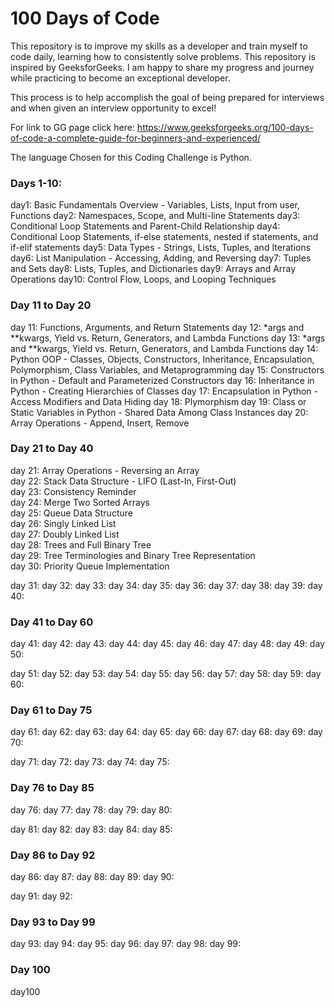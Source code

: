 # 100 Days of Code
This repository is to improve my skills as a developer and train myself to code daily, learning how to consistently solve problems. This repository is inspired by GeeksforGeeks. I am happy to share my progress and journey while practicing to become an exceptional developer. 

This process is to help accomplish the goal of being prepared for interviews and when given an interview opportunity to excel!

For link to GG page click here: https://www.geeksforgeeks.org/100-days-of-code-a-complete-guide-for-beginners-and-experienced/

The language Chosen for this Coding Challenge is Python.

### Days 1-10:
day1: Basic Fundamentals Overview - Variables, Lists, Input from user, Functions
day2: Namespaces, Scope, and Multi-line Statements
day3: Conditional Loop Statements and Parent-Child Relationship
day4: Conditional Loop Statements,  if-else statements, nested if statements, and if-elif statements
day5: Data Types - Strings, Lists, Tuples, and Iterations
day6: List Manipulation - Accessing, Adding, and Reversing
day7: Tuples and Sets
day8: Lists, Tuples, and Dictionaries
day9: Arrays and Array Operations
day10: Control Flow, Loops, and Looping Techniques

### Day 11 to Day 20
day 11: Functions, Arguments, and Return Statements
day 12: *args and **kwargs, Yield vs. Return, Generators, and Lambda Functions
day 13: *args and **kwargs, Yield vs. Return, Generators, and Lambda Functions
day 14: Python OOP - Classes, Objects, Constructors, Inheritance, Encapsulation, Polymorphism, Class Variables, and Metaprogramming
day 15: Constructors in Python - Default and Parameterized Constructors
day 16: Inheritance in Python - Creating Hierarchies of Classes
day 17: Encapsulation in Python - Access Modifiers and Data Hiding
day 18: Plymorphism
day 19: Class or Static Variables in Python - Shared Data Among Class Instances
day 20: Array Operations - Append, Insert, Remove

### Day 21 to Day 40
day 21: Array Operations - Reversing an Array\
day 22: Stack Data Structure - LIFO (Last-In, First-Out)\
day 23: Consistency Reminder\
day 24: Merge Two Sorted Arrays\
day 25: Queue Data Structure\
day 26: Singly Linked List\
day 27: Doubly Linked List\
day 28: Trees and Full Binary Tree\
day 29: Tree Terminologies and Binary Tree Representation\
day 30: Priority Queue Implementation

day 31:
day 32:
day 33:
day 34:
day 35:
day 36:
day 37:
day 38:
day 39:
day 40:


### Day 41 to Day 60
day 41:
day 42:
day 43:
day 44:
day 45:
day 46:
day 47:
day 48:
day 49:
day 50:

day 51:
day 52:
day 53:
day 54:
day 55:
day 56:
day 57:
day 58:
day 59:
day 60:

### Day 61 to Day 75
day 61:
day 62:
day 63:
day 64:
day 65:
day 66:
day 67:
day 68:
day 69:
day 70:

day 71:
day 72:
day 73:
day 74:
day 75:

### Day 76 to Day 85
day 76:
day 77:
day 78:
day 79:
day 80:

day 81:
day 82:
day 83:
day 84:
day 85:

### Day 86 to Day 92
day 86:
day 87:
day 88:
day 89:
day 90:

day 91:
day 92:

### Day 93 to Day 99
day 93:
day 94:
day 95:
day 96:
day 97:
day 98:
day 99:

### Day 100
day100






